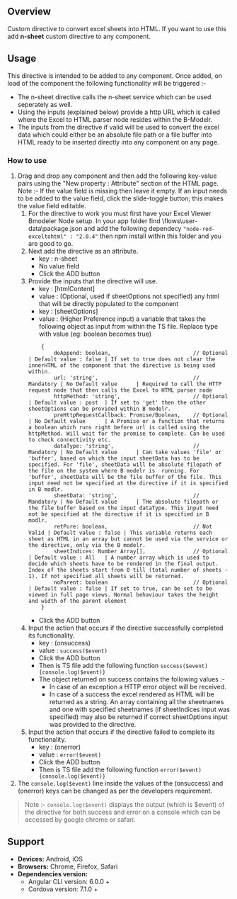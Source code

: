 ## Overview 
Custom directive to convert excel sheets into HTML. If you want to use this add **n-sheet** custom directive to any component.

## Usage
This directive is intended to be added to any component. Once added, on load of the component the following functionality will be triggered :-
* The n-sheet directive calls the n-sheet service which can be used seperately as well.
* Using the inputs (explained below) provide a http URL which is called where the Excel to HTML parser node resides within the B-Modelr.
* The inputs from the directive if valid will be used to convert the excel data which could either be an absolute file path or a file buffer into HTML ready to be inserted directly into any component on any page.

### How to use   
1. Drag and drop any component and then add the following key-value pairs using the "New property : Attribute" section of the HTML page. Note :- If the value field is missing then leave it empty. If an input needs to be added to the value field, click the slide-toggle button; this makes the value field editable.
    1. For the directive to work you must first have your Excel Viewer Bmodeler Node setup. In your app folder find \flows\user-data\package.json and add the following dependecy `"node-red-exceltohtml" : "2.0.4"` then npm install within this folder and you are good to go.
    2. Next add the directive as an attribute.
        - key : n-sheet
        - No value field
        - Click the ADD button
    3. Provide the inputs that the directive will use.
        - key : [htmlContent] 
        - value : (Optional, used if sheetOptions not specified) any html that will be directly populated to the component
        - key : [sheetOptions] 
        - value : (Higher Preference input) a variable that takes the following object as input from within the TS file. Replace type with value (eg: boolean becomes true)
        ```
            {
                doAppend: boolean,                          // Optional  | Default value : false | If set to true does not clear the innerHTML of the component that the directive is being used within.
                url: 'string',                              // Mandatory | No Default value      | Required to call the HTTP request node that then calls the Excel to HTML parser node
                httpMethod: 'string',                       // Optional  | Default value : post  | If set to 'get' then the other sheetOptions can be provided within B modelr.
                preHttpRequestCallback: Promise/Boolean,    // Optional  | No Default value      | A Promise or a function that returns a boolean which runs right before url is called using the httpMethod. Will wait for the promise to complete. Can be used to check connectivity etc.  
                dataType: 'string',                         // Mandatory | No Default value      | Can take values 'file' or 'buffer', based on which the input sheetData has to be specified. For 'file', sheetData will be absolute filepath of the file on the system where B modelr is  running. For 'buffer', sheetData will be the file buffer of the file. This input need not be specified at the directive if it is specified in B modlr.
                sheetData: 'string',                        // Mandatory | No Default value      | THe absolute filepath or the file buffer based on the input dataType. This input need not be specified at the directive if it is specified in B modlr.
                retPure: boolean,                           // Not Valid | Default value : false | This variable returns each sheet as HTML in an array but cannot be used via the service or the directive, only via the B modelr.
                sheetIndices: Number Array[],               // Optional  | Default value : All   | A number array which is used to decide which sheets have to be rendered in the final output. Index of the sheets start from 0 till (total number of sheets - 1). If not specified all sheets will be returned.
                noParent: boolean                           // Optional  | Default value : false | If set to true, can be set to be viewed in full page views. Normal behaviour takes the height and width of the parent element
            }
         ```
        - Click the ADD button
    4. Input the action that occurs if the directive successfully completed its functionality.
        - key : (onsuccess)  
        - value : `success($event)`
        - Click the ADD button
        - Then is TS file add the following function `success($event){console.log($event)}`
        - The object returned on success contains the following values :-
            - In case of an exception a HTTP error object will be received.
            - In case of a success the excel rendered as HTML will be returned as a string. An array containing all the sheetnames and one with specified sheetnames (if sheetIndices input was specified) may also be returned if correct sheetOptions input was provided to the directive.
    5. Input the action that occurs if the directive failed to complete its functionality.
        - key : (onerror)  
        - value : `error($event)`
        - Click the ADD button
        - Then is TS file add the following function `error($event){console.log($event)}`
2. The `console.log($event)` line inside the values of the (onsuccess) and (onerror) keys can be changed as per the developers requirement. 
>Note :- `console.log($event)` displays the output (which is $event) of the directive for both success and error on a console which can be accessed by google chrome or safari.

## Support
- **Devices:** Android, iOS
- **Browsers:**  Chrome, Firefox, Safari
- **Dependencies version:** 
    - Angular CLI version: 6.0.0 + 
    - Cordova version: 7.1.0 +
